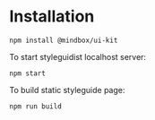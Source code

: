 # Installation

```shell
npm install @mindbox/ui-kit
```

To start styleguidist localhost server:
```shell
npm start
```

To build static styleguide page:
```shell
npm run build
```